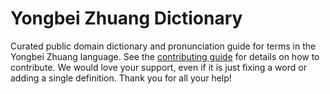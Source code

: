 
# Yongbei Zhuang Dictionary

Curated public domain dictionary and pronunciation guide for terms in the Yongbei Zhuang language. See the [contributing guide](https://github.com/drumworkteam/term/blob/make/.github/contributing.md) for details on how to contribute. We would love your support, even if it is just fixing a word or adding a single definition. Thank you for all your help!